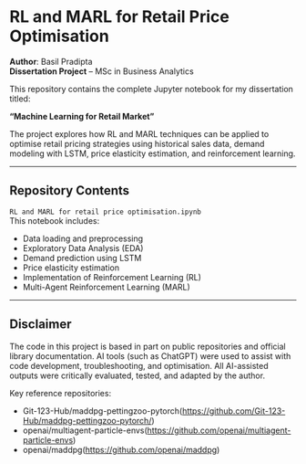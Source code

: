 # RL and MARL for Retail Price Optimisation

**Author**: Basil Pradipta  
**Dissertation Project** – MSc in Business Analytics

This repository contains the complete Jupyter notebook for my dissertation titled:

**“Machine Learning for Retail Market”**

The project explores how RL and MARL techniques can be applied to optimise retail pricing strategies using historical sales data, demand modeling with LSTM, price elasticity estimation, and reinforcement learning.

---

## Repository Contents

`RL and MARL for retail price optimisation.ipynb`  
  This notebook includes:
  - Data loading and preprocessing
  - Exploratory Data Analysis (EDA)
  - Demand prediction using LSTM
  - Price elasticity estimation
  - Implementation of Reinforcement Learning (RL)
  - Multi-Agent Reinforcement Learning (MARL)

---

## Disclaimer

The code in this project is based in part on public repositories and official library documentation. AI tools (such as ChatGPT) were used to assist with code development, troubleshooting, and optimisation. All AI-assisted outputs were critically evaluated, tested, and adapted by the author.

Key reference repositories:

- Git-123-Hub/maddpg-pettingzoo-pytorch(https://github.com/Git-123-Hub/maddpg-pettingzoo-pytorch/)
- openai/multiagent-particle-envs(https://github.com/openai/multiagent-particle-envs)
- openai/maddpg(https://github.com/openai/maddpg)
